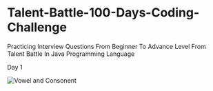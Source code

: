 # Talent-Battle-100-Days-Coding-Challenge
Practicing Interview Questions From Beginner To Advance Level From Talent Battle In Java Programming Language

Day 1 

![Vowel and Consonent](https://user-images.githubusercontent.com/104457295/202236887-0f780c5a-ecb5-4e51-9816-5d3a8ed89429.png)
